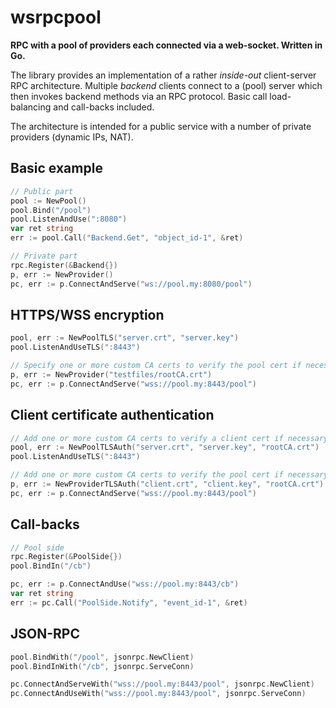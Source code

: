# wsrpcpool

**RPC with a pool of providers each connected via a web-socket.
Written in Go.**

The library provides an implementation of a rather *inside-out*
client-server RPC architecture. Multiple *backend* clients connect to
a (pool) server which then invokes backend methods via an RPC protocol.
Basic call load-balancing and call-backs included.

The architecture is intended for a public service with a number of
private providers (dynamic IPs, NAT).


## Basic example

```go
// Public part
pool := NewPool()
pool.Bind("/pool")
pool.ListenAndUse(":8080")
var ret string
err := pool.Call("Backend.Get", "object_id-1", &ret)
```

```go
// Private part
rpc.Register(&Backend{})
p, err := NewProvider()
pc, err := p.ConnectAndServe("ws://pool.my:8080/pool")
```

## HTTPS/WSS encryption

```go
pool, err := NewPoolTLS("server.crt", "server.key")
pool.ListenAndUseTLS(":8443")
```

```go
// Specify one or more custom CA certs to verify the pool cert if necessary
p, err := NewProvider("testfiles/rootCA.crt")
pc, err := p.ConnectAndServe("wss://pool.my:8443/pool")
```

## Client certificate authentication

```go
// Add one or more custom CA certs to verify a client cert if necessary
pool, err := NewPoolTLSAuth("server.crt", "server.key", "rootCA.crt")
pool.ListenAndUseTLS(":8443")
```

```go
// Add one or more custom CA certs to verify the pool cert if necessary
p, err := NewProviderTLSAuth("client.crt", "client.key", "rootCA.crt")
pc, err := p.ConnectAndServe("wss://pool.my:8443/pool")
```

## Call-backs

```go
// Pool side
rpc.Register(&PoolSide{})
pool.BindIn("/cb")
```

```go
pc, err := p.ConnectAndUse("wss://pool.my:8443/cb")
var ret string
err := pc.Call("PoolSide.Notify", "event_id-1", &ret)
```

## JSON-RPC

```go
pool.BindWith("/pool", jsonrpc.NewClient)
pool.BindInWith("/cb", jsonrpc.ServeConn)
```

```go
pc.ConnectAndServeWith("wss://pool.my:8443/pool", jsonrpc.NewClient)
pc.ConnectAndUseWith("wss://pool.my:8443/pool", jsonrpc.ServeConn)
```
